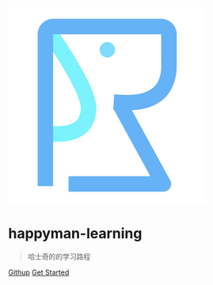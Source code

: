 ![logo](imgs/gou.svg)
# happyman-learning
> 哈士奇的的学习路程

[Githup](https://github.com/HappyMan01)
[Get Started](README.md)